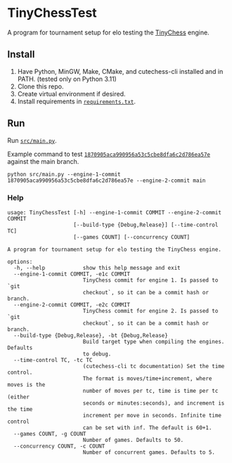 # TinyChessTest

A program for tournament setup for elo testing the
[TinyChess](https://github.com/Bobingstern/TinyChess) engine.

## Install

1. Have Python, MinGW, Make, CMake, and cutechess-cli installed and in PATH.
   (tested only on Python 3.11)
2. Clone this repo.
3. Create virtual environment if desired.
4. Install requirements in [`requirements.txt`](requirements.txt).

## Run

Run [`src/main.py`](src/main.py).

Example command to
test [`1870905aca990956a53c5cbe8dfa6c2d786ea57e`](https://github.com/Bobingstern/TinyChess/commit/1870905aca990956a53c5cbe8dfa6c2d786ea57e)
against the main branch.

```commandline
python src/main.py --engine-1-commit 1870905aca990956a53c5cbe8dfa6c2d786ea57e --engine-2-commit main
```

### Help

```commandline
usage: TinyChessTest [-h] --engine-1-commit COMMIT --engine-2-commit COMMIT
                     [--build-type {Debug,Release}] [--time-control TC]
                     [--games COUNT] [--concurrency COUNT]

A program for tournament setup for elo testing the TinyChess engine.

options:
  -h, --help            show this help message and exit
  --engine-1-commit COMMIT, -e1c COMMIT
                        TinyChess commit for engine 1. Is passed to `git
                        checkout`, so it can be a commit hash or branch.
  --engine-2-commit COMMIT, -e2c COMMIT
                        TinyChess commit for engine 2. Is passed to `git
                        checkout`, so it can be a commit hash or branch.
  --build-type {Debug,Release}, -bt {Debug,Release}
                        Build target type when compiling the engines. Defaults
                        to debug.
  --time-control TC, -tc TC
                        (cutechess-cli tc documentation) Set the time control.
                        The format is moves/time+increment, where moves is the
                        number of moves per tc, time is time per tc (either
                        seconds or minutes:seconds), and increment is the time
                        increment per move in seconds. Infinite time control
                        can be set with inf. The default is 60+1.
  --games COUNT, -g COUNT
                        Number of games. Defaults to 50.
  --concurrency COUNT, -c COUNT
                        Number of concurrent games. Defaults to 5.
```
